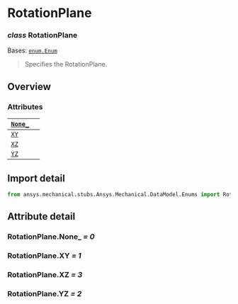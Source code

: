 # RotationPlane

### *class* RotationPlane

Bases: [`enum.Enum`](https://docs.python.org/3/library/enum.html#enum.Enum)

> Specifies the RotationPlane.

> <!-- !! processed by numpydoc !! -->

## Overview

### Attributes

| [`None_`](#RotationPlane.None_)   |    |
|-----------------------------------|----|
| [`XY`](#RotationPlane.XY)         |    |
| [`XZ`](#RotationPlane.XZ)         |    |
| [`YZ`](#RotationPlane.YZ)         |    |

## Import detail

```python
from ansys.mechanical.stubs.Ansys.Mechanical.DataModel.Enums import RotationPlane
```

## Attribute detail

### RotationPlane.None_ *= 0*

### RotationPlane.XY *= 1*

### RotationPlane.XZ *= 3*

### RotationPlane.YZ *= 2*
